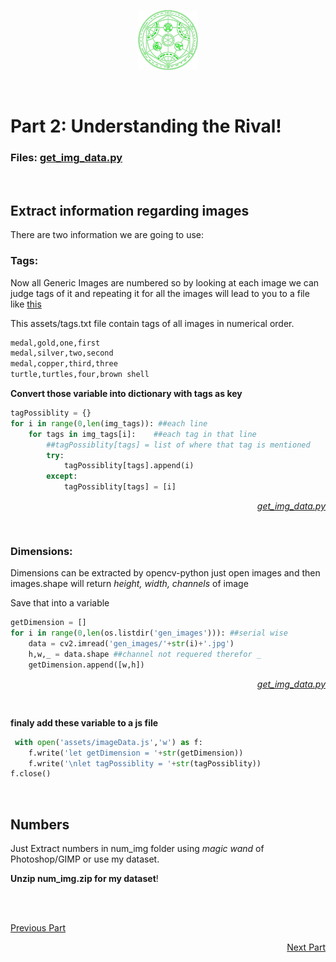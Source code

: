 <p align="center">
    <img src="/assets/fav-96.png">
</p><br>

# Part 2: Understanding the Rival!

### Files: [get_img_data.py](get_img_data.py)

<br>

## Extract information regarding images

There are two information we are going to use:

### Tags:

Now all Generic Images are numbered so by looking at each image we can judge tags of it and repeating it for all the images will lead to you to a file like [this](./assets/tags.txt)

This assets/tags.txt file contain tags of all images in numerical order.

```markdown
medal,gold,one,first
medal,silver,two,second
medal,copper,third,three
turtle,turtles,four,brown shell
```

**Convert those variable into dictionary with tags as key**

```python
tagPossiblity = {}
for i in range(0,len(img_tags)): ##each line
    for tags in img_tags[i]:	##each tag in that line
        ##tagPossiblity[tags] = list of where that tag is mentioned
        try:
            tagPossiblity[tags].append(i)
        except:
            tagPossiblity[tags] = [i]
```

[<p align='right'><i> get_img_data.py</i></p>](get_img_data.py)

<br>

### Dimensions:

Dimensions can be extracted by opencv-python just open images and then images.shape will return *height, width, channels* of image

Save that into a variable

```python
getDimension = []
for i in range(0,len(os.listdir('gen_images'))): ##serial wise
    data = cv2.imread('gen_images/'+str(i)+'.jpg')
    h,w,_ = data.shape ##channel not requered therefor _
    getDimension.append([w,h])
```

[<p align='right'><i> get_img_data.py</i></p>](get_img_data.py)

<br>

**finaly add these variable to a js file**

```python
 with open('assets/imageData.js','w') as f:
    f.write('let getDimension = '+str(getDimension))
    f.write('\nlet tagPossiblity = '+str(tagPossiblity))
f.close()
```

<br>

## Numbers

Just Extract numbers in num_img folder using *magic wand* of Photoshop/GIMP or use my dataset.

**Unzip num_img.zip for my dataset**!

<br>

<br>

[Previous Part](/docs/part1.md)
[<p align='right'>Next Part</p>](/docs/part2.md)
